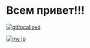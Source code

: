 # Всем привет!!!


[![gitlocalized ](https://gitlocalize.com/repo/6149/ru/badge.svg)](https://gitlocalize.com/repo/6149/ru?utm_source=badge)


[![my ip](https://2ip.ru/bar/ip3.gif)](https://2ip.ru)

